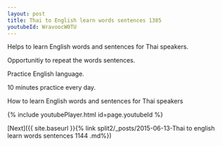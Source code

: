 ```yaml
---
layout: post
title: Thai to English learn words sentences 1385 
youtubeId: WravoocW0TU
---
```

 
 
Helps to learn English words and sentences for Thai speakers.

Opportunitiy to repeat the words sentences. 

Practice English language. 
 
10 minutes practice every day. 
 
How to learn English words and sentences for Thai speakers 
 
{% include youtubePlayer.html id=page.youtubeId %}
 
 
[Next]({{ site.baseurl }}{% link  split2/_posts/2015-06-13-Thai to english learn words sentences 1144 .md%})
 
